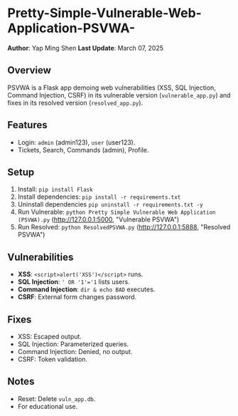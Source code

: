 # Pretty-Simple-Vulnerable-Web-Application-PSVWA-

**Author**: Yap Ming Shen 
**Last Update**: March 07, 2025

## Overview
PSVWA is a Flask app demoing web vulnerabilities (XSS, SQL Injection, Command Injection, CSRF) in its vulnerable version (`vulnerable_app.py`) and fixes in its resolved version (`resolved_app.py`).

## Features
- Login: `admin` (admin123), `user` (user123).
- Tickets, Search, Commands (admin), Profile.

## Setup
1. Install: `pip install Flask`
2. Install dependencies: `pip install -r requirements.txt`
3. Uninstall dependencies `pip uninstall -r requirements.txt -y`
4. Run Vulnerable: `python Pretty Simple Vulnerable Web Application (PSVWA).py` (http://127.0.0.1:5000, "Vulnerable PSVWA")
5. Run Resolved: `python ResolvedPSVWA.py` (http://127.0.0.1:5888, "Resolved PSVWA")

## Vulnerabilities
- **XSS**: `<script>alert('XSS')</script>` runs.
- **SQL Injection**: `' OR '1'='1` lists users.
- **Command Injection**: `dir & echo BAD` executes.
- **CSRF**: External form changes password.

## Fixes
- XSS: Escaped output.
- SQL Injection: Parameterized queries.
- Command Injection: Denied, no output.
- CSRF: Token validation.

## Notes
- Reset: Delete `vuln_app.db`.
- For educational use.
